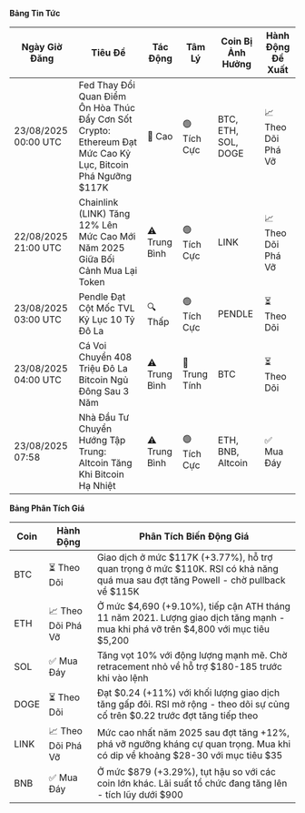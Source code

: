 **Bảng Tin Tức**

| Ngày Giờ Đăng | Tiêu Đề | Tác Động | Tâm Lý | Coin Bị Ảnh Hưởng | Hành Động Đề Xuất |
|------------------|----------|---------|-----------|------------------|------------------|
| 23/08/2025 00:00 UTC | Fed Thay Đổi Quan Điểm Ôn Hòa Thúc Đẩy Cơn Sốt Crypto: Ethereum Đạt Mức Cao Kỷ Lục, Bitcoin Phá Ngưỡng $117K | 🚨 Cao | 🟢 Tích Cực | BTC, ETH, SOL, DOGE | 📈 Theo Dõi Phá Vỡ |
| 22/08/2025 21:00 UTC | Chainlink (LINK) Tăng 12% Lên Mức Cao Mới Năm 2025 Giữa Bối Cảnh Mua Lại Token | ⚠️ Trung Bình | 🟢 Tích Cực | LINK | 📈 Theo Dõi Phá Vỡ |
| 23/08/2025 03:00 UTC | Pendle Đạt Cột Mốc TVL Kỷ Lục 10 Tỷ Đô La | 🔍 Thấp | 🟢 Tích Cực | PENDLE | ⏳ Theo Dõi |
| 23/08/2025 04:00 UTC | Cá Voi Chuyển 408 Triệu Đô La Bitcoin Ngủ Đông Sau 3 Năm | ⚠️ Trung Bình | 🔵 Trung Tính | BTC | ⏳ Theo Dõi |
| 23/08/2025 07:58 | Nhà Đầu Tư Chuyển Hướng Tập Trung: Altcoin Tăng Khi Bitcoin Hạ Nhiệt | ⚠️ Trung Bình | 🟢 Tích Cực | ETH, BNB, Altcoin | ✅ Mua Đáy |

**Bảng Phân Tích Giá**

| Coin | Hành Động | Phân Tích Biến Động Giá |
|------|--------|---------------------|
| BTC | ⏳ Theo Dõi | Giao dịch ở mức $117K (+3.77%), hỗ trợ quan trọng ở mức $110K. RSI có khả năng quá mua sau đợt tăng Powell - chờ pullback về $115K |
| ETH | 📈 Theo Dõi Phá Vỡ | Ở mức $4,690 (+9.10%), tiếp cận ATH tháng 11 năm 2021. Lượng giao dịch tăng mạnh - mua khi phá vỡ trên $4,800 với mục tiêu $5,200 |
| SOL | ✅ Mua Đáy | Tăng vọt 10% với động lượng mạnh mẽ. Chờ retracement nhỏ về hỗ trợ $180-185 trước khi vào lệnh |
| DOGE | ⏳ Theo Dõi | Đạt $0.24 (+11%) với khối lượng giao dịch tăng gấp đôi. RSI mở rộng - theo dõi sự củng cố trên $0.22 trước đợt tăng tiếp theo |
| LINK | 📈 Theo Dõi Phá Vỡ | Mức cao nhất năm 2025 sau đợt tăng +12%, phá vỡ ngưỡng kháng cự quan trọng. Mua khi có dip về khoảng $28-30 với mục tiêu $35 |
| BNB | ✅ Mua Đáy | Ở mức $879 (+3.29%), tụt hậu so với các coin lớn khác. Lãi suất tổ chức đang tăng lên - tích lũy dưới $900 |